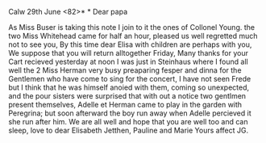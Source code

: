  Calw 29th June <82>* <??>*
Dear papa

As Miss Buser is taking this note I join to it the ones of Collonel Young. the two Miss Whitehead came for half an hour, pleased us well regretted much not to see you, By this time dear Elisa with children are perhaps with you, We suppose that you will return alltogether Friday, Many thanks for your Cart recieved yesterday at noon I was just in Steinhaus where I found all well the 2 Miss Herman very busy preaparing fesper and dinna for the Gentlemen who have come to sing for the concert, I have not seen Frede but I think that he was himself anoied with them, coming so unexpected, and the pour sisters were surprised that with out a notice two gentlmen present themselves, Adelle et Herman came to play in the garden with Peregrina; but soon afterward the boy run away when Adelle percieved it she run after him. 
We are all well and hope that you are well too and can sleep, love to dear Elisabeth Jetthen, Pauline and Marie
 Yours affect JG.
